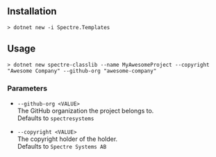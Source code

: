## Installation

```
> dotnet new -i Spectre.Templates
```

## Usage

```
> dotnet new spectre-classlib --name MyAwesomeProject --copyright "Awesome Company" --github-org "awesome-company"
```

### Parameters

* `--github-org <VALUE>`  
  The GitHub organization the project belongs to.  
  Defaults to `spectresystems`

* `--copyright <VALUE>`  
  The copyright holder of the holder.  
  Defaults to `Spectre Systems AB`